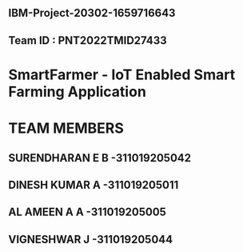 ## IBM-Project-20302-1659716643
## Team ID : PNT2022TMID27433
# SmartFarmer - IoT Enabled Smart Farming Application
# TEAM MEMBERS
## SURENDHARAN E B  -311019205042

## DINESH KUMAR A   -311019205011

## AL AMEEN A A     -311019205005

## VIGNESHWAR J     -311019205044 
